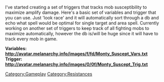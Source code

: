 I've started creating a set of triggers that tracks mob susceptibility
to maximize amplify damage. Here's a basic set of variables and trigger
that you can use. Just 'look <mob> race' and it will automatically sort
through a db and echo what spell would be optimal for single target and
area spell. Currently working on another set of triggers to keep track
of all fighting mobs to maximize automatically, however the db is/will
be huge since it will have to track every mob in game.

**Variables:
<http://avatar.melanarchy.info/images/f/fd/Monty_Suscept_Vars.txt>**  
**Trigger:
<http://avatar.melanarchy.info/images/0/0f/Monty_Suscept_Trig.txt>**

[Category:Gameplay](Category:Gameplay "wikilink")
[Category:Resistances](Category:Resistances "wikilink")
